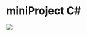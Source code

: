 # miniProject C#
<img src="hhttps://raw.githubusercontent.com/inaveh/miniProject/master/home.jpg"/>

